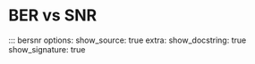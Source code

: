 # BER vs SNR

::: bersnr
    options:
        show_source: true
        extra:
            show_docstring: true
            show_signature: true
